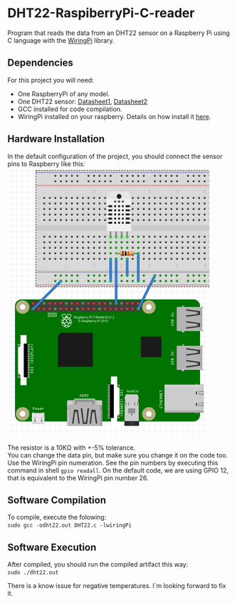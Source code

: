 # DHT22-RaspiberryPi-C-reader
Program that reads the data from an DHT22 sensor on a Raspberry Pi using C language with the [WiringPi](http://wiringpi.com/) library.

## Dependencies
For this project you will need:
* One RaspberryPi of any model.
* One DHT22 sensor: [Datasheet1](https://cdn-shop.adafruit.com/datasheets/Digital+humidity+and+temperature+sensor+AM2302.pdf), [Datasheet2](https://www.sparkfun.com/datasheets/Sensors/Temperature/DHT22.pdf)
* GCC installed for code compilation.
* WiringPi installed on your raspberry. Details on how install it [here](http://wiringpi.com/download-and-install/).

## Hardware Installation
In the default configuration of the project, you should connect the sensor pins to Raspberry like this:  
![alt tag](https://raw.githubusercontent.com/rmzamith/DHT22-RaspiberryPi-C-reader/master/dht22.png)  

The resistor is a 10KΩ with +-5% tolerance.  
You can change the data pin, but make sure you change it on the code too.  
Use the WiringPi pin numeration. See the pin numbers by executing this command in shell `gpio readall`.  On the default code, we are using GPIO 12, that is equivalent to the WiringPi pin number 26.

## Software Compilation
To compile, execute the folowing:  
`sudo gcc -odht22.out DHT22.c -lwiringPi`

## Software Execution
After compiled, you should run the compiled artifact this way:  
`sudo ./dht22.out`


There is a know issue for negative temperatures. I`m looking forward to fix it.
